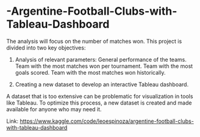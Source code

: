 # -Argentine-Football-Clubs-with-Tableau-Dashboard

The analysis will focus on the number of matches won. This project is divided into two key objectives:

1. Analysis of relevant parameters:
General performance of the teams.
Team with the most matches won per tournament.
Team with the most goals scored.
Team with the most matches won historically.

2. Creating a new dataset to develop an interactive Tableau dashboard.
   
A dataset that is too extensive can be problematic for visualization in tools like Tableau. To optimize this process, a new dataset is created and made available for anyone who may need it.

Link: https://www.kaggle.com/code/leoespinoza/argentine-football-clubs-with-tableau-dashboard
